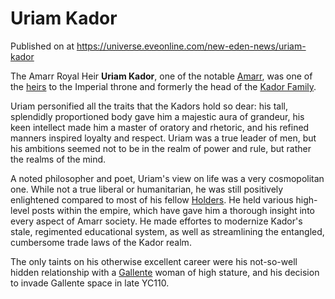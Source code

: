 # Uriam Kador
Published on  at https://universe.eveonline.com/new-eden-news/uriam-kador

The Amarr Royal Heir **Uriam Kador**, one of the notable [Amarr](6BPFRy27fN4LnYlIyzvEwo), was one of the [heirs](54zoGW31RF0k0QF9KkOBjh) to the Imperial throne and formerly the head of the [Kador Family](3ium7VluTCFnGS0TqpinlO).

Uriam personified all the traits that the Kadors hold so dear: his tall, splendidly proportioned body gave him a majestic aura of grandeur, his keen intellect made him a master of oratory and rhetoric, and his refined manners inspired loyalty and respect. Uriam was a true leader of men, but his ambitions seemed not to be in the realm of power and rule, but rather the realms of the mind.

A noted philosopher and poet, Uriam's view on life was a very cosmopolitan one. While not a true liberal or humanitarian, he was still positively enlightened compared to most of his fellow [Holders](dO9vxs4a40LrzJyoq2L8v). He held various high-level posts within the empire, which have gave him a thorough insight into every aspect of Amarr society. He made effortes to modernize Kador's stale, regimented educational system, as well as streamlining the entangled, cumbersome trade laws of the Kador realm.

The only taints on his otherwise excellent career were his not-so-well hidden relationship with a [Gallente](4bufc5OaK80rlo20Pez6gK) woman of high stature, and his decision to invade Gallente space in late YC110.
